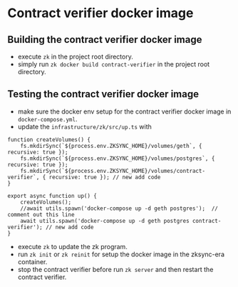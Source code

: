# Contract verifier docker image

## Building the contract verifier docker image

- execute `zk` in the project root directory.
- simply run `zk docker build contract-verifier` in the project root directory.

## Testing the contract verifier docker image

- make sure the docker env setup for the contract verifier docker image in `docker-compose.yml`.
- update the `infrastructure/zk/src/up.ts` with

```text
function createVolumes() {
    fs.mkdirSync(`${process.env.ZKSYNC_HOME}/volumes/geth`, { recursive: true });
    fs.mkdirSync(`${process.env.ZKSYNC_HOME}/volumes/postgres`, { recursive: true });
    fs.mkdirSync(`${process.env.ZKSYNC_HOME}/volumes/contract-verifier`, { recursive: true }); // new add code
}

export async function up() {
    createVolumes();
    //await utils.spawn('docker-compose up -d geth postgres');  // comment out this line
    await utils.spawn('docker-compose up -d geth postgres contract-verifier'); // new add code
}
```

- execute `zk` to update the zk program.
- run `zk init` or `zk reinit` for setup the docker image in the zksync-era container.
- stop the contract verifier before run `zk server` and then restart the contract verifier.
